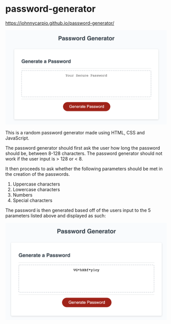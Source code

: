 # password-generator

https://johnnycarpio.github.io/password-generator/

![no password generated](https://github.com/johnnycarpio/password-generator/blob/main/Screen%20Shot%202022-01-16%20at%206.08.32%20PM.png)

This is a random password generator made using HTML, CSS and JavaScript. 

The password generator should first ask the user how long the password should be, between 8-128 characters.
The password generator should not work if the user input is > 128 or < 8.

It then proceeds to ask whether the following parameters should be met in the creation of the passwords.
1. Uppercase characters
2. Lowercase characters
3. Numbers
4. Special characters

The password is then generated based off of the users input to the 5 parameters listed above and displayed as such:

![password generated](https://github.com/johnnycarpio/password-generator/blob/main/Screen%20Shot%202022-01-16%20at%206.10.26%20PM.png)


